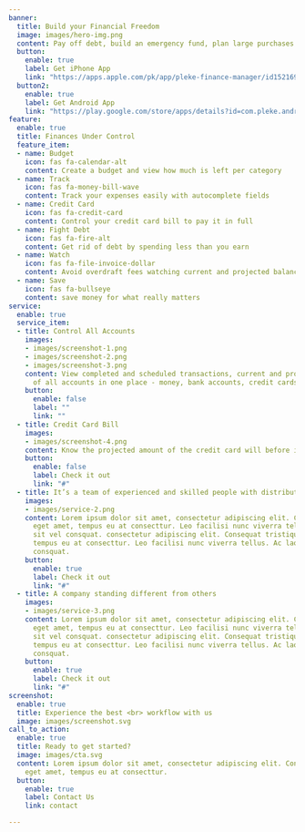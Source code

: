 ```yaml
---
banner:
  title: Build your Financial Freedom
  image: images/hero-img.png
  content: Pay off debt, build an emergency fund, plan large purchases
  button:
    enable: true
    label: Get iPhone App
    link: "https://apps.apple.com/pk/app/pleke-finance-manager/id1521695568"
  button2:
    enable: true
    label: Get Android App
    link: "https://play.google.com/store/apps/details?id=com.pleke.android_app"
feature:
  enable: true
  title: Finances Under Control
  feature_item:
  - name: Budget
    icon: fas fa-calendar-alt
    content: Create a budget and view how much is left per category
  - name: Track
    icon: fas fa-money-bill-wave
    content: Track your expenses easily with autocomplete fields
  - name: Credit Card
    icon: fas fa-credit-card
    content: Control your credit card bill to pay it in full
  - name: Fight Debt
    icon: fas fa-fire-alt
    content: Get rid of debt by spending less than you earn
  - name: Watch
    icon: fas fa-file-invoice-dollar
    content: Avoid overdraft fees watching current and projected balances of accounts
  - name: Save
    icon: fas fa-bullseye
    content: save money for what really matters
service:
  enable: true
  service_item:
  - title: Control All Accounts
    images:
    - images/screenshot-1.png
    - images/screenshot-2.png
    - images/screenshot-3.png
    content: View completed and scheduled transactions, current and projected balance
      of all accounts in one place - money, bank accounts, credit cards, savings.
    button:
      enable: false
      label: ""
      link: ""
  - title: Credit Card Bill
    images:
    - images/screenshot-4.png
    content: Know the projected amount of the credit card will before it is closed to plan its payment in full.
    button:
      enable: false
      label: Check it out
      link: "#"
  - title: It’s a team of experienced and skilled people with distributions
    images:
    - images/service-2.png
    content: Lorem ipsum dolor sit amet, consectetur adipiscing elit. Consequat tristique
      eget amet, tempus eu at consecttur. Leo facilisi nunc viverra tellus. Ac laoreet
      sit vel consquat. consectetur adipiscing elit. Consequat tristique eget amet,
      tempus eu at consecttur. Leo facilisi nunc viverra tellus. Ac laoreet sit vel
      consquat.
    button:
      enable: true
      label: Check it out
      link: "#"
  - title: A company standing different from others
    images:
    - images/service-3.png
    content: Lorem ipsum dolor sit amet, consectetur adipiscing elit. Consequat tristique
      eget amet, tempus eu at consecttur. Leo facilisi nunc viverra tellus. Ac laoreet
      sit vel consquat. consectetur adipiscing elit. Consequat tristique eget amet,
      tempus eu at consecttur. Leo facilisi nunc viverra tellus. Ac laoreet sit vel
      consquat.
    button:
      enable: true
      label: Check it out
      link: "#"
screenshot:
  enable: true
  title: Experience the best <br> workflow with us
  image: images/screenshot.svg
call_to_action:
  enable: true
  title: Ready to get started?
  image: images/cta.svg
  content: Lorem ipsum dolor sit amet, consectetur adipiscing elit. Consequat tristique
    eget amet, tempus eu at consecttur.
  button:
    enable: true
    label: Contact Us
    link: contact

---
```

